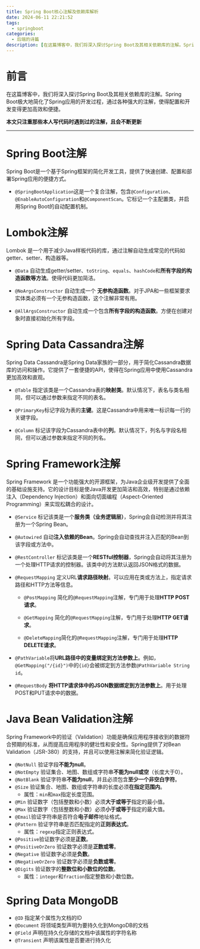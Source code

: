 ```yaml
---
title: Spring Boot核心注解及依赖库解析
date: 2024-06-11 22:21:52
tags: 
  - springboot
categories: 
  - 后端的诗篇
description: [在这篇博客中，我们将深入探讨Spring Boot及其相关依赖库的注解。Spring Boot极大地简化了Spring应用的开发过程，通过各种强大的注解，使得配置和开发变得更加高效和便捷。本文将详细介绍Spring Boot中的核心注解、常用的Spring注解以及数据访问注解，并结合实际代码示例，帮助你快速掌握这些注解的使用方法。无论你是Spring Boot的初学者还是有经验的开发者，这篇博客都将为你提供有价值的参考和指导。]
---
```


# 前言

在这篇博客中，我们将深入探讨Spring Boot及其相关依赖库的注解。Spring Boot极大地简化了Spring应用的开发过程，通过各种强大的注解，使得配置和开发变得更加高效和便捷。

**本文只注重那些本人写代码时遇到过的注解，且会不断更新**

---

# Spring Boot注解

Spring Boot是一个基于Spring框架的简化开发工具，提供了快速创建、配置和部署Spring应用的便捷方式。

- `@SpringBootApplication`这是一个复合注解，包含`@Configuration`、`@EnableAutoConfiguration`和`@ComponentScan`。它标记一个主配置类，并启用Spring Boot的自动配置机制。



# Lombok注解

Lombok 是一个用于减少Java样板代码的库，通过注解自动生成常见的代码如getter、setter、构造器等。

- `@Data` 自动生成getter/setter、`toString`、`equals`、`hashCode`和**所有字段的构造函数等方法**。使得代码更加简洁。

- `@NoArgsConstructor` 自动生成一个 **无参构造函数**。对于JPA和一些框架要求实体类必须有一个无参构造函数，这个注解非常有用。

- `@AllArgsConstructor` 自动生成一个包含**所有字段的构造函数**。方便在创建对象时直接初始化所有字段。



# Spring Data Cassandra注解

Spring Data Cassandra是Spring Data家族的一部分，用于简化Cassandra数据库的访问和操作。它提供了一套便捷的API，使得在Spring应用中使用Cassandra更加高效和直观。

- `@Table` 指定该类是一个Cassandra表的**映射类**。默认情况下，表名与类名相同，但可以通过参数来指定不同的表名。

- `@PrimaryKey`标记字段为表的**主键**。这是Cassandra中用来唯一标识每一行的关键字段。

- `@Column` 标记该字段为Cassandra表中的**列**。默认情况下，列名与字段名相同，但可以通过参数来指定不同的列名。



# Spring Framework注解

Spring Framework 是一个功能强大的开源框架，为Java企业级开发提供了全面的基础设施支持。它的设计目标是使Java开发更加简洁和高效，特别是通过依赖注入（Dependency Injection）和面向切面编程（Aspect-Oriented Programming）来实现松耦合的设计。

- `@Service` 标记该类是一个**服务类（业务逻辑层）**，Spring会自动检测并将其注册为一个Spring Bean。

- `@Autowired` 自动**注入依赖的Bean**。Spring会自动查找并注入匹配的Bean到该字段或方法中。

- `@RestController` 标记该类是一个**RESTful控制器**，Spring会自动将其注册为一个处理HTTP请求的控制器。该类中的方法默认返回JSON格式的数据。

- `@RequestMapping` 定义URL**请求路径映射**。可以应用在类或方法上，指定请求路径和HTTP方法等信息。

  - `@PostMapping` 简化的`@RequestMapping`注解，专门用于处理**HTTP POST请求**。

  - `@GetMapping` 简化的`@RequestMapping`注解，专门用于处理**HTTP GET请求**。

  - `@DeleteMapping`简化的`@RequestMapping`注解，专门用于处理**HTTP DELETE请求**。

- `@PathVariable`将**URL路径中的变量绑定到方法参数上**。例如，`@GetMapping("/{id}")`中的`{id}`会被绑定到方法参数`@PathVariable String id`。
- `@RequestBody` **将HTTP请求体中的JSON数据绑定到方法参数上**。用于处理POST和PUT请求中的数据。



# Java Bean Validation注解

Spring Framework中的验证（Validation）功能是确保应用程序接收到的数据符合预期的标准，从而提高应用程序的健壮性和安全性。Spring提供了对Bean Validation（JSR-380）的支持，并且可以使用注解来简化验证逻辑。

- `@NotNull`  验证字段**不能为null**。
- `@NotEmpty` 验证集合、地图、数组或字符串**不能为null或空**（长度大于0）。
- `@NotBlank` 验证字符串**不能为null**，并且必须包含**至少一个非空白字符**。
- `@Size` 验证集合、地图、数组或字符串的长度必须**在指定范围内**。
  - 属性：`min`和`max`指定长度范围。
- `@Min` 验证数字（包括整数和小数）必须**大于或等于**指定的最小值。
- `@Max` 验证数字（包括整数和小数）必须**小于或等于**指定的最大值。
- `@Email`验证字符串是否符合**电子邮件**地址格式。
- `@Pattern` 验证字符串是否匹配指定的**正则表达式**。
  - 属性：`regexp`指定正则表达式。
- `@Positive`验证数字必须是**正数**。
- `@PositiveOrZero` 验证数字必须是**正数或零**。
- `@Negative` 验证数字必须是**负数**。
- `@NegativeOrZero` 验证数字必须是**负数或零**。
- `@Digits` 验证数字的**整数位和小数位的位数**。
  - 属性：`integer`和`fraction`指定整数和小数位数。



# Spring Data MongoDB

- `@ID` 指定某个属性为文档的ID
- `@Document` 将领域类型声明为要持久化到MongoDB的文档
- `@Field` 声明在持久化存储的文档中该属性的字符名称
- `@Transient` 声明该属性是否要进行持久化

